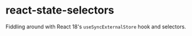 # react-state-selectors

Fiddling around with React 18's `useSyncExternalStore` hook and selectors.
